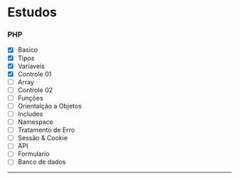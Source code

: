 # Estudos 

### PHP
- [x] Basico
- [x] Tipos
- [x] Variaveis
- [x] Controle 01
- [ ] Array
- [ ] Controle 02
- [ ] Funções
- [ ] Orientalção a Objetos
- [ ] Includes
- [ ] Namespace
- [ ] Tratamento de Erro
- [ ] Sessão & Cookie
- [ ] API
- [ ] Formulario
- [ ] Banco de dados
---
